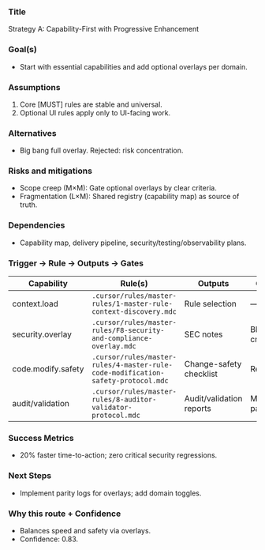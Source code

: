 ### Title
Strategy A: Capability-First with Progressive Enhancement

### Goal(s)
- Start with essential capabilities and add optional overlays per domain.

### Assumptions
1. Core [MUST] rules are stable and universal.
2. Optional UI rules apply only to UI-facing work.

### Alternatives
- Big bang full overlay. Rejected: risk concentration.

### Risks and mitigations
- Scope creep (M×M): Gate optional overlays by clear criteria.
- Fragmentation (L×M): Shared registry (capability map) as source of truth.

### Dependencies
- Capability map, delivery pipeline, security/testing/observability plans.

### Trigger → Rule → Outputs → Gates
| Capability | Rule(s) | Outputs | Gates |
|---|---|---|---|
| context.load | `.cursor/rules/master-rules/1-master-rule-context-discovery.mdc` | Rule selection | — |
| security.overlay | `.cursor/rules/master-rules/F8-security-and-compliance-overlay.mdc` | SEC notes | Block criticals |
| code.modify.safety | `.cursor/rules/master-rules/4-master-rule-code-modification-safety-protocol.mdc` | Change-safety checklist | Required |
| audit/validation | `.cursor/rules/master-rules/8-auditor-validator-protocol.mdc` | Audit/validation reports | Must pass |

### Success Metrics
- 20% faster time-to-action; zero critical security regressions.

### Next Steps
- Implement parity logs for overlays; add domain toggles.

### Why this route + Confidence
- Balances speed and safety via overlays.
- Confidence: 0.83.
